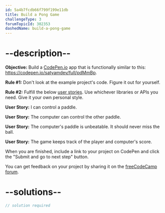 ```yaml
---
id: 5a4b7fcdb66f799f199e11db
title: Build a Pong Game
challengeType: 3
forumTopicId: 302353
dashedName: build-a-pong-game
---
```


# --description--

**Objective:** Build a [CodePen.io](https://codepen.io) app that is functionally similar to this: <https://codepen.io/satyamdev/full/pdMmBp>.

**Rule #1:** Don't look at the example project's code. Figure it out for yourself.

**Rule #2:** Fulfill the below [user stories](https://en.wikipedia.org/wiki/User_story). Use whichever libraries or APIs you need. Give it your own personal style.

**User Story:** I can control a paddle.

**User Story:** The computer can control the other paddle.

**User Story:** The computer's paddle is unbeatable. It should never miss the ball.

**User Story:** The game keeps track of the player and computer's score.

When you are finished, include a link to your project on CodePen and click the "Submit and go to next step" button.

You can get feedback on your project by sharing it on the [freeCodeCamp forum](https://forum.freecodecamp.org/c/project-feedback/409).

# --solutions--

```js
// solution required
```
